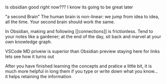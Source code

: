 Is obsidian good right  now??? I know its going to be great later 

"a second Brain"
The human brain is non-linear: we jump from idea to idea, all the time. Your second brain should work the same.

In Obsidian, making and following \[\[connections\]\] is frictionless. Tend to your notes like a gardener; at the end of the day, sit back and marvel at your own knowledge graph.

VSCode MD priveiw is superior than Obsidian preview
staying here for links lets see how it turns  out 


After you  have finished learning the concepts and pratice a little bit, it is much more helpful in long them if you type or write down what you know... it helps retaining the information